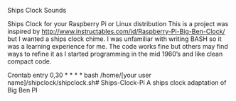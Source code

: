 Ships Clock Sounds

Ships Clock for your Raspberry Pi or Linux distribution
This is a project was inspired by http://www.instructables.com/id/Raspberry-Pi-Big-Ben-Clock/  but I wanted a ships clock chime.
I was unfamiliar with writing BASH so it was a learning experience for me.
The code works fine but others may find ways to refine it as I started programming in the mid 1960’s and like clean compact code.

Crontab entry
0,30 * * * * bash /home/[your user name]/shipclock/shipclock.sh# Ships-Clock-Pi
A ships clock adaptation of Big Ben PI
